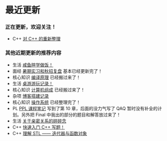 # 最近更新

### 正在更新，欢迎关注！

- <span class="box box-red">C++</span> [对 C++ 的重新整理](../cpp/cpp_restart/)

### 其他近期更新的推荐内容

- <span class="box box-green">生活</span> [咸鱼暄学做饭！](../生活/咸鱼暄今天吃什么)
- <span class="box box-red">面经</span> [暑期实习和秋招复盘](../interviews/overview/) 基本已经更新完了！
- <span class="box box-yellow">核心知识</span> [编译原理](../compile_principle/) 已经搬过来了！
- <span class="box box-green">生活</span> [桌游游玩记录！](../桌游/)
- <span class="box box-yellow">核心知识</span> [计算机组成](../computer_organization/1_prelude/) 已经搬过来了！
- <span class="box box-green">杂项</span> [博客搭建记录](../杂项/博客搭建记录)
- <span class="box box-yellow">核心知识</span> [操作系统](../核心知识/os/I_overview/1_intro/) 已经整理完了！
- <span class="box box-blue">PL</span> [PPL 课程笔记](../pl/ppl_notes/1_Abstract_Syntax/) 写到了第 10 章，后面的没力气写了 QAQ 暂时没有补全的计划。另外把 Final 中我出的部分的题目和解答放过来了！
- <span class="box box-green">生活</span> [关于亲密关系的碎碎念](../生活/亲密关系/)
- <span class="box box-red">C++</span> [快速入门 C++ 写题！](../cpp/cpp_for_contests/)
- <span class="box box-red">C++</span> [理解 STL —— 迭代器与函数对象](../cpp/理解%20STL%20-%20迭代器与函数对象/)

